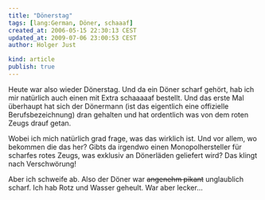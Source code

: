 ```yaml
---
title: "Dönerstag"
tags: [lang:German, Döner, schaaaf]
created_at: 2006-05-15 22:30:13 CEST
updated_at: 2009-07-06 23:00:53 CEST
author: Holger Just

kind: article
publish: true
---
```


Heute war also wieder Dönerstag. Und da ein Döner scharf gehört, hab ich mir natürlich auch einen mit Extra schaaaaaf bestellt. Und das erste Mal überhaupt hat sich der Dönermann (ist das eigentlich eine offizielle Berufsbezeichnung) dran gehalten und hat ordentlich was von dem roten Zeugs drauf getan.

Wobei ich mich natürlich grad frage, was das wirklich ist. Und vor allem, wo bekommen die das her? Gibts da irgendwo einen Monopolhersteller für scharfes rotes Zeugs, was exklusiv an Dönerläden geliefert wird? Das klingt nach Verschwörung!

Aber ich schweife ab. Also der Döner war <del>angenehm pikant</del> unglaublich scharf. Ich hab Rotz und Wasser geheult. War aber lecker...